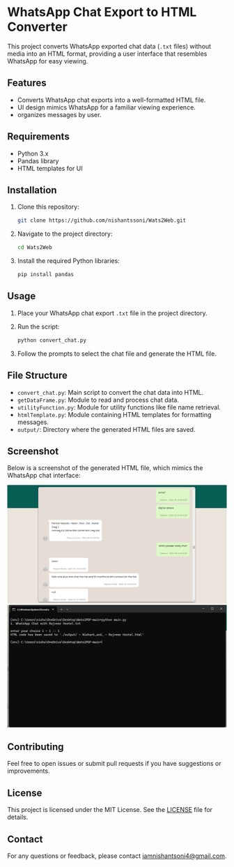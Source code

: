# WhatsApp Chat Export to HTML Converter

This project converts WhatsApp exported chat data (`.txt` files) without media into an HTML format, providing a user interface that resembles WhatsApp for easy viewing.

## Features

- Converts WhatsApp chat exports into a well-formatted HTML file.
- UI design mimics WhatsApp for a familiar viewing experience.
- organizes messages by user.

## Requirements

- Python 3.x
- Pandas library
- HTML templates for UI

## Installation

1. Clone this repository:

   ```bash
   git clone https://github.com/nishantssoni/Wats2Web.git
   ```

2. Navigate to the project directory:

   ```bash
   cd Wats2Web
   ```

3. Install the required Python libraries:

   ```bash
   pip install pandas
   ```

## Usage

1. Place your WhatsApp chat export `.txt` file in the project directory.

2. Run the script:

   ```bash
   python convert_chat.py
   ```

3. Follow the prompts to select the chat file and generate the HTML file.

## File Structure

- `convert_chat.py`: Main script to convert the chat data into HTML.
- `getDataFrame.py`: Module to read and process chat data.
- `utilityFunction.py`: Module for utility functions like file name retrieval.
- `htmlTemplate.py`: Module containing HTML templates for formatting messages.
- `output/`: Directory where the generated HTML files are saved.

## Screenshot

Below is a screenshot of the generated HTML file, which mimics the WhatsApp chat interface:

![Screenshot](ui_demo.png)
![Screenshot](working_demo.png)

## Contributing

Feel free to open issues or submit pull requests if you have suggestions or improvements.

## License

This project is licensed under the MIT License. See the [LICENSE](./LICENSE) file for details.

## Contact

For any questions or feedback, please contact [iamnishantsoni4@gmail.com](mailto:iamnishantsoni4@gmail.com).
```